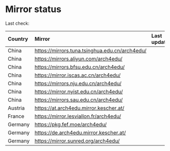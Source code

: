 <script src="./time.js"></script>
# Mirror status
Last check: <script type="text/javascript">localize(1699557229.1579647);</script>

|Country|Mirror|Last update|
|:------|:-----|:----------|
|China|https://mirrors.tuna.tsinghua.edu.cn/arch4edu/|<script type="text/javascript">localize(1699512088);</script>|
|China|https://mirrors.aliyun.com/arch4edu/|<script type="text/javascript">localize(1699512088);</script>|
|China|https://mirrors.bfsu.edu.cn/arch4edu/|<script type="text/javascript">localize(1699512088);</script>|
|China|https://mirror.iscas.ac.cn/arch4edu/|<script type="text/javascript">localize(1699512088);</script>|
|China|https://mirrors.nju.edu.cn/arch4edu/|<script type="text/javascript">localize(1699468389);</script>|
|China|https://mirror.nyist.edu.cn/arch4edu/|<script type="text/javascript">localize(1699512088);</script>|
|China|https://mirrors.sau.edu.cn/arch4edu/|<script type="text/javascript">localize(1699512088);</script>|
|Austria|https://at.arch4edu.mirror.kescher.at/|<script type="text/javascript">localize(1699554615);</script>|
|France|https://mirror.lesviallon.fr/arch4edu/|<script type="text/javascript">localize(1699512088);</script>|
|Germany|https://pkg.fef.moe/arch4edu/|<script type="text/javascript">localize(1699554615);</script>|
|Germany|https://de.arch4edu.mirror.kescher.at/|<script type="text/javascript">localize(1699554615);</script>|
|Germany|https://mirror.sunred.org/arch4edu/|<script type="text/javascript">localize(1699554615);</script>|

<script src="./tablefilter/tablefilter.js"></script>
<script src="./table.js"></script>